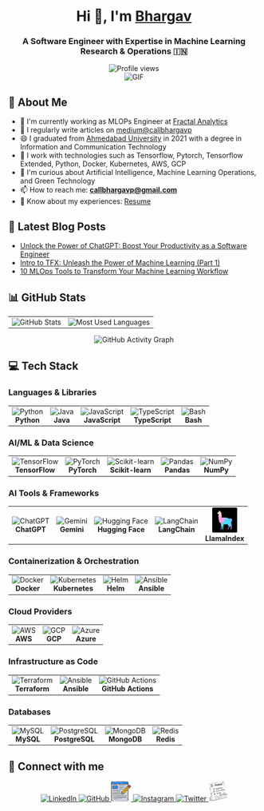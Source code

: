 <h1 align="center">Hi 👋, I'm <a href="https://linkedin.com/in/bhargav-p-patel" target="blank">Bhargav</a></h1>
<h3 align="center">A Software Engineer with Expertise in Machine Learning Research & Operations &#127470;&#127475;</h3>

<div align="center">
  <img src="https://komarev.com/ghpvc/?username=Engineer1999&color=0e75b6&style=flat" alt="Profile views">
</div>

<div align="center">
  <img src="https://media.giphy.com/media/3ogwFGEHrVxusDbDjO/giphy.gif" width="600" alt="GIF">
</div>

## 🚀 About Me

- 🔭 I'm currently working as MLOPs Engineer at [Fractal Analytics](https://fractal.ai/)
- 📝 I regularly write articles on [medium@callbhargavp](https://medium.com/@callbhargavp)
- 😄 I graduated from [Ahmedabad University](ahduni.edu.in) in 2021 with a degree in Information and Communication Technology
- 🌱 I work with technologies such as Tensorflow, Pytorch, Tensorflow Extended, Python, Docker, Kubernetes, AWS, GCP
- 🌱 I'm curious about Artificial Intelligence, Machine Learning Operations, and Green Technology
- 📫 How to reach me: **callbhargavp@gmail.com**
- 📄 Know about my experiences: <a href="https://github.com/Engineer1999/Engineer1999/blob/main/Resume/Bhargav_Patel_Software_Engineer_Resume.pdf" target="blank">Resume</a>


## 📝 Latest Blog Posts

- [Unlock the Power of ChatGPT: Boost Your Productivity as a Software Engineer](https://medium.com/@callbhargavp/unlock-the-power-of-chatgpt-boost-your-productivity-as-a-software-engineer-89c3c206c324)
- [Intro to TFX: Unleash the Power of Machine Learning (Part 1)](https://medium.com/@callbhargavp/intro-to-tfx-unleash-the-power-of-machine-learning-part-1-309c9c43b06b)
- [10 MLOps Tools to Transform Your Machine Learning Workflow](https://medium.com/@callbhargavp/10-mlops-tools-to-transform-your-machine-learning-workflow-4a0e4f7bb264)

## 📊 GitHub Stats

<div align="center">
  <table>
    <tr>
      <td>
        <img src="https://github-readme-stats.vercel.app/api?username=Engineer1999&show_icons=true&count_private=true&hide_border=true" alt="GitHub Stats" />
      </td>
      <td>
        <img src="https://github-readme-stats.vercel.app/api/top-langs/?username=Engineer1999&layout=compact&hide_border=true" alt="Most Used Languages" />
      </td>
    </tr>
  </table>
  
  <img src="https://github-readme-activity-graph.vercel.app/graph?username=Engineer1999&bg_color=ffffff&color=000000&line=0891b2&point=000000&area=true&hide_border=true" alt="GitHub Activity Graph" />
</div>

## 💻 Tech Stack

### Languages & Libraries

<div align="center">
  <table>
    <tr>
      <td align="center">
        <img src="https://techstack-generator.vercel.app/python-icon.svg" alt="Python" width="50" height="50"/><br>
        <strong>Python</strong>
      </td>
      <td align="center">
        <img src="https://skillicons.dev/icons?i=java" alt="Java" width="50" height="50"/><br>
        <strong>Java</strong>
      </td>
      <td align="center">
        <img src="https://skillicons.dev/icons?i=javascript" alt="JavaScript" width="50" height="50"/><br>
        <strong>JavaScript</strong>
      </td>
      <td align="center">
        <img src="https://skillicons.dev/icons?i=typescript" alt="TypeScript" width="50" height="50"/><br>
        <strong>TypeScript</strong>
      </td>
      <td align="center">
        <img src="https://skillicons.dev/icons?i=bash" alt="Bash" width="50" height="50"/><br>
        <strong>Bash</strong>
      </td>
    </tr>
  </table>
</div>

### AI/ML & Data Science

<div align="center">
  <table>
    <tr>
      <td align="center">
        <img src="https://cdn.worldvectorlogo.com/logos/tensorflow-2.svg" alt="TensorFlow" width="50" height="50"/><br>
        <strong>TensorFlow</strong>
      </td>
      <td align="center">
        <img src="https://skillicons.dev/icons?i=pytorch" alt="PyTorch" width="50" height="50"/><br>
        <strong>PyTorch</strong>
      </td>
      <td align="center">
        <img src="https://cdn.worldvectorlogo.com/logos/scikit-learn.svg" alt="Scikit-learn" width="50" height="50"/><br>
        <strong>Scikit-learn</strong>
      </td>
      <td align="center">
        <img src="https://cdn.worldvectorlogo.com/logos/pandas-1.svg" alt="Pandas" width="50" height="50"/><br>
        <strong>Pandas</strong>
      </td>
      <td align="center">
        <img src="https://cdn.worldvectorlogo.com/logos/numpy-1.svg" alt="NumPy" width="50" height="50"/><br>
        <strong>NumPy</strong>
      </td>
    </tr>
  </table>
</div>

### AI Tools & Frameworks

<div align="center">
  <table>
    <tr>
      <td align="center">
        <img src="https://upload.wikimedia.org/wikipedia/commons/0/04/ChatGPT_logo.svg" alt="ChatGPT" width="50" height="50"/><br>
        <strong>ChatGPT</strong>
      </td>
      <td align="center">
        <img src="https://upload.wikimedia.org/wikipedia/commons/8/8a/Google_Gemini_logo.svg" alt="Gemini" width="50" height="50"/><br>
        <strong>Gemini</strong>
      </td>
      <td align="center">
        <img src="https://huggingface.co/front/assets/huggingface_logo-noborder.svg" alt="Hugging Face" width="50" height="50"/><br>
        <strong>Hugging Face</strong>
      </td>
      <td align="center">
        <img src="https://upload.wikimedia.org/wikipedia/commons/3/3f/LangChain_logo.png" alt="LangChain" width="50" height="50"/><br>
        <strong>LangChain</strong>
      </td>
      <td align="center">
        <img src="https://github.com/run-llama/logos/blob/main/LlamaLogo%20Square.png" alt="LlamaIndex" width="50" height="50"/><br>
        <strong>LlamaIndex</strong>
      </td>
    </tr>
  </table>
</div>

### Containerization & Orchestration

<div align="center">
  <table>
    <tr>
      <td align="center">
        <img src="https://techstack-generator.vercel.app/docker-icon.svg" alt="Docker" width="50" height="50"/><br>
        <strong>Docker</strong>
      </td>
      <td align="center">
        <img src="https://techstack-generator.vercel.app/kubernetes-icon.svg" alt="Kubernetes" width="50" height="50"/><br>
        <strong>Kubernetes</strong>
      </td>
      <td align="center">
        <img src="https://helm.sh/img/helm.svg" alt="Helm" width="50" height="50"/><br>
        <strong>Helm</strong>
      </td>
      <td align="center">
        <img src="https://skillicons.dev/icons?i=ansible" alt="Ansible" width="50" height="50"/><br>
        <strong>Ansible</strong>
      </td>
    </tr>
  </table>
</div>

### Cloud Providers

<div align="center">
  <table>
    <tr>
      <td align="center">
        <img src="https://techstack-generator.vercel.app/aws-icon.svg" alt="AWS" width="50" height="50"/><br>
        <strong>AWS</strong>
      </td>
      <td align="center">
        <img src="https://skillicons.dev/icons?i=gcp" alt="GCP" width="50" height="50"/><br>
        <strong>GCP</strong>
      </td>
      <td align="center">
        <img src="https://skillicons.dev/icons?i=azure" alt="Azure" width="50" height="50"/><br>
        <strong>Azure</strong>
      </td>
    </tr>
  </table>
</div>

### Infrastructure as Code

<div align="center">
  <table>
    <tr>
      <td align="center">
        <img src="https://skillicons.dev/icons?i=terraform" alt="Terraform" width="50" height="50"/><br>
        <strong>Terraform</strong>
      </td>
      <td align="center">
        <img src="https://skillicons.dev/icons?i=ansible" alt="Ansible" width="50" height="50"/><br>
        <strong>Ansible</strong>
      </td>
      <td align="center">
        <img src="https://skillicons.dev/icons?i=github" alt="GitHub Actions" width="50" height="50"/><br>
        <strong>GitHub Actions</strong>
      </td>
    </tr>
  </table>
</div>

### Databases

<div align="center">
  <table>
    <tr>
      <td align="center">
        <img src="https://techstack-generator.vercel.app/mysql-icon.svg" alt="MySQL" width="50" height="50"/><br>
        <strong>MySQL</strong>
      </td>
      <td align="center">
        <img src="https://skillicons.dev/icons?i=postgresql" alt="PostgreSQL" width="50" height="50"/><br>
        <strong>PostgreSQL</strong>
      </td>
      <td align="center">
        <img src="https://skillicons.dev/icons?i=mongodb" alt="MongoDB" width="50" height="50"/><br>
        <strong>MongoDB</strong>
      </td>
      <td align="center">
        <img src="https://skillicons.dev/icons?i=redis" alt="Redis" width="50" height="50"/><br>
        <strong>Redis</strong>
      </td>
    </tr>
  </table>
</div>

## 🤝 Connect with me

<div align="center">
  <a href="https://linkedin.com/in/bhargav-p-patel/" target="_blank">
    <img src="https://img.icons8.com/fluent/48/000000/linkedin.png" alt="LinkedIn" height="40" width="40" />
  </a>
  <a href="https://github.com/Engineer1999" target="_blank">
    <img src="https://img.icons8.com/fluent/48/000000/github.png" alt="GitHub" height="40" width="40" />
  </a>
  <a href="https://medium.com/@callbhargavp" target="_blank">
    <img src="https://github.com/Engineer1999/Engineer1999/blob/main/Images/external-blog-online-services-sketchy-sketchy-juicy-fish.png" height="40" alt="Medium" />
  </a>
  <a href="https://www.instagram.com/bhargav.p.patel/" target="_blank">
    <img src="https://img.icons8.com/fluent/48/000000/instagram-new.png" alt="Instagram" height="40" width="40" />
  </a>
  <a href="https://twitter.com/Bhargav_P28" target="_blank">
    <img src="https://img.icons8.com/fluent/48/000000/twitter.png" alt="Twitter" height="40" width="40" />
  </a>
  <a href="https://github.com/Engineer1999/Engineer1999/blob/main/Resume/Bhargav_Patel_Software_Engineer_Resume.pdf" target="_blank">
    <img src="https://github.com/Engineer1999/Engineer1999/blob/main/Images/resume_sketch.jpg" height="40" alt="Resume" />
  </a>
</div>